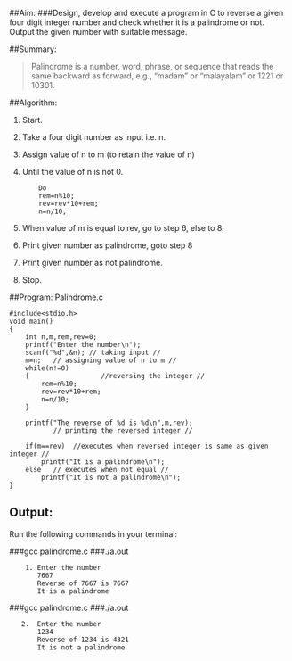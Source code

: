 ##Aim:
###Design, develop and execute a program in C to reverse a given four    digit integer number and check whether it is a palindrome or not. Output the given number with suitable message.

##Summary:
>Palindrome is a number, word, phrase, or sequence that reads the same backward as forward, e.g., “madam” or “malayalam” or 1221 or 10301.

##Algorithm:

1. Start.
2. Take a four digit number as input i.e. n.
3. Assign value of n to m (to retain the value of n)
4. Until the value of n is not 0.

           Do    
           rem=n%10;        
           rev=rev*10+rem;
           n=n/10;

5. When value of m is equal to rev, go to step 6, else to 8.
6. Print given number as palindrome, goto step 8
7. Print given number as not palindrome.  
8. Stop.

##Program: Palindrome.c
   
	#include<stdio.h>
	void main()
	{
		int n,m,rem,rev=0;
		printf("Enter the number\n");
		scanf("%d",&n); // taking input //
		m=n;   // assigning value of n to m //
		while(n!=0)
		{                  //reversing the integer //
			rem=n%10;        
			rev=rev*10+rem;
			n=n/10;
		}

		printf("The reverse of %d is %d\n",m,rev);  
               // printing the reversed integer //                        
	
		if(m==rev)  //executes when reversed integer is same as given integer //
			printf("It is a palindrome\n");
		else   // executes when not equal //
			printf("It is not a palindrome\n");
	}	

## Output:

Run the following commands in your terminal:<br>

###gcc palindrome.c
###./a.out

        1. Enter the number
           7667
           Reverse of 7667 is 7667
           It is a palindrome



###gcc palindrome.c 
###./a.out

       2.  Enter the number
           1234
           Reverse of 1234 is 4321
           It is not a palindrome
